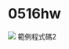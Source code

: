 # 0516hw
<!DOCTYPE html>
<html>
<head>
<meta charset="utf-8" />
<title>MindAR 名片互動示範</title>
<!-- 引入 A-Frame 與 MindAR 核心庫 -->
<script src="https://cdn.jsdelivr.net/npm/aframe@1.4.2/dist/aframe.min.js"></script>
<script src="https://cdn.jsdelivr.net/npm/mind-ar@1.2.5/dist/mindar-image-
aframe.prod.js"></script>
<style>
/* 隱藏滾動條，讓 AR 視圖全螢幕顯示 */
body {
margin: 0;
overflow: hidden;
}
</style>
</head>
<body>
<!-- A-Frame 場景根元素 -->
<!-- mindar-image：設定 AR 標記檔案路徑、自動開始與 UI 顯示 -->
<a-scene
mindar-image="imageTargetSrc: targets.mind; autoStart: true; uiLoading: true; uiError: true; uiScanning: true;"
color-space="sRGB"
renderer="colorManagement: true; physicallyCorrectLights: true"
vr-mode-ui="enabled: false"
device-orientation-permission-ui="enabled: false"
>
<!-- 資源預載：貼圖 -->
<a-assets>
<img id="resultImg" src="main.png" />
</a-assets>
<!-- 環境光，避免場景全黑 -->
<a-light type="ambient" intensity="3"></a-light>
<!-- 相機：關閉 look-controls，鎖定位置 -->
<a-camera look-controls="enabled: false"></a-camera>
<!-- 定義第 0 號 AR 標記 -->
<a-entity mindar-image-target="targetIndex: 0">
<!-- 顯示名片的平面，並掛上 touch-transform 組件 -->
<a-plane
src="#resultImg"
width="1.2"
height="0.7"
position="0 0 0"
touch-transform
></a-plane>
</a-entity>
</a-scene>
範例程式碼2
<!-- 自訂 A-Frame 組件：觸控縮放、旋轉、雙擊重設 -->
<script>
AFRAME.registerComponent('touch-transform', {
init: function () {
const el = this.el;
// 保存原始縮放值，用於雙擊重設
this.defaultScale = el.object3D.scale.x;
this.currentScale = this.defaultScale;
this.prevDistance = null;
this.prevAngle = null;
this.lastTap = 0;
// 雙擊重設大小與旋轉
el.addEventListener('click', () => {
const now = Date.now();
if (now - this.lastTap < 300) {
el.object3D.scale.set(this.defaultScale, this.defaultScale, this.defaultScale);
el.object3D.rotation.set(0, 0, 0);
this.currentScale = this.defaultScale;
}
this.lastTap = now;
});
const canvas = el.sceneEl.canvas;
// 偵測兩指觸控開始：計算初始距離與角度
canvas.addEventListener('touchstart', (e) => {
if (e.touches.length === 2) {
const dx = e.touches[0].clientX - e.touches[1].clientX;
const dy = e.touches[0].clientY - e.touches[1].clientY;
this.prevDistance = Math.hypot(dx, dy);
this.prevAngle = Math.atan2(dy, dx);
}
});
範例程式碼3
// 兩指移動時執行縮放與旋轉
canvas.addEventListener('touchmove', (e) => {
if (e.touches.length === 2 && this.prevDistance !== null) {
const dx = e.touches[0].clientX - e.touches[1].clientX;
const dy = e.touches[0].clientY - e.touches[1].clientY;
const dist = Math.hypot(dx, dy);
const angle = Math.atan2(dy, dx);
// 縮放：限制在 0.5～3 倍之間
const scaleFactor = dist / this.prevDistance;
this.currentScale *= scaleFactor;
this.currentScale = Math.min(Math.max(this.currentScale, 0.5), 3);
el.object3D.scale.set(this.currentScale, this.currentScale, this.currentScale);
// 旋轉
const deltaAngle = angle - this.prevAngle;
const rot = el.object3D.rotation;
el.object3D.rotation.set(rot.x, rot.y, rot.z + deltaAngle);
// 更新參考值
this.prevDistance = dist;
this.prevAngle = angle;
e.preventDefault(); // 避免預設手勢行為
}
});
// 觸控結束後重置參考值
canvas.addEventListener('touchend', () => {
if (el.sceneEl.canvas.touches && el.sceneEl.canvas.touches.length < 2) {
this.prevDistance = null;
this.prevAngle = null;
}
});
}
});
</script>
</body>
</html>
